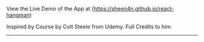 View the Live Demo of the App at (https://sheen4n.github.io/react-hangman)

Inspired by Course by Colt Steele from Udemy. Full Credits to him.

------------------------------------------------------------------------------------------------------------------------------
